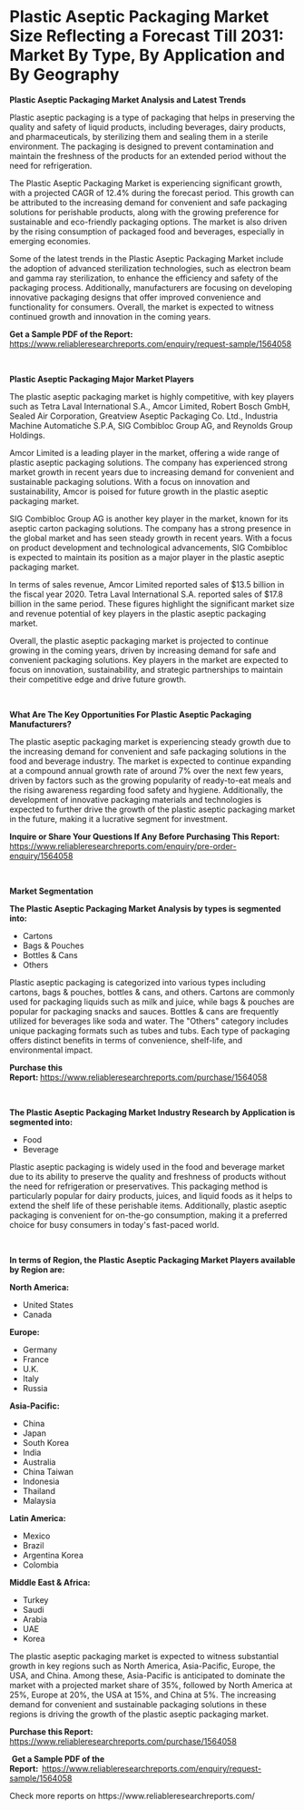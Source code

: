 <p><h1>Plastic Aseptic Packaging Market Size Reflecting a Forecast Till 2031: Market By Type, By Application and By Geography</h1></p><p><strong>Plastic Aseptic Packaging Market Analysis and Latest Trends</strong></p>
<p><p>Plastic aseptic packaging is a type of packaging that helps in preserving the quality and safety of liquid products, including beverages, dairy products, and pharmaceuticals, by sterilizing them and sealing them in a sterile environment. The packaging is designed to prevent contamination and maintain the freshness of the products for an extended period without the need for refrigeration.</p><p>The Plastic Aseptic Packaging Market is experiencing significant growth, with a projected CAGR of 12.4% during the forecast period. This growth can be attributed to the increasing demand for convenient and safe packaging solutions for perishable products, along with the growing preference for sustainable and eco-friendly packaging options. The market is also driven by the rising consumption of packaged food and beverages, especially in emerging economies.</p><p>Some of the latest trends in the Plastic Aseptic Packaging Market include the adoption of advanced sterilization technologies, such as electron beam and gamma ray sterilization, to enhance the efficiency and safety of the packaging process. Additionally, manufacturers are focusing on developing innovative packaging designs that offer improved convenience and functionality for consumers. Overall, the market is expected to witness continued growth and innovation in the coming years.</p></p>
<p><strong>Get a Sample PDF of the Report:&nbsp;</strong> <a href="https://www.reliableresearchreports.com/enquiry/request-sample/1564058">https://www.reliableresearchreports.com/enquiry/request-sample/1564058</a></p>
<p>&nbsp;</p>
<p><strong>Plastic Aseptic Packaging Major Market Players</strong></p>
<p><p>The plastic aseptic packaging market is highly competitive, with key players such as Tetra Laval International S.A., Amcor Limited, Robert Bosch GmbH, Sealed Air Corporation, Greatview Aseptic Packaging Co. Ltd., Industria Machine Automatiche S.P.A, SIG Combibloc Group AG, and Reynolds Group Holdings.</p><p>Amcor Limited is a leading player in the market, offering a wide range of plastic aseptic packaging solutions. The company has experienced strong market growth in recent years due to increasing demand for convenient and sustainable packaging solutions. With a focus on innovation and sustainability, Amcor is poised for future growth in the plastic aseptic packaging market.</p><p>SIG Combibloc Group AG is another key player in the market, known for its aseptic carton packaging solutions. The company has a strong presence in the global market and has seen steady growth in recent years. With a focus on product development and technological advancements, SIG Combibloc is expected to maintain its position as a major player in the plastic aseptic packaging market.</p><p>In terms of sales revenue, Amcor Limited reported sales of $13.5 billion in the fiscal year 2020. Tetra Laval International S.A. reported sales of $17.8 billion in the same period. These figures highlight the significant market size and revenue potential of key players in the plastic aseptic packaging market.</p><p>Overall, the plastic aseptic packaging market is projected to continue growing in the coming years, driven by increasing demand for safe and convenient packaging solutions. Key players in the market are expected to focus on innovation, sustainability, and strategic partnerships to maintain their competitive edge and drive future growth.</p></p>
<p>&nbsp;</p>
<p><strong>What Are The Key Opportunities For Plastic Aseptic Packaging Manufacturers?</strong></p>
<p><p>The plastic aseptic packaging market is experiencing steady growth due to the increasing demand for convenient and safe packaging solutions in the food and beverage industry. The market is expected to continue expanding at a compound annual growth rate of around 7% over the next few years, driven by factors such as the growing popularity of ready-to-eat meals and the rising awareness regarding food safety and hygiene. Additionally, the development of innovative packaging materials and technologies is expected to further drive the growth of the plastic aseptic packaging market in the future, making it a lucrative segment for investment.</p></p>
<p><strong>Inquire or Share Your Questions If Any Before Purchasing This Report:</strong> <a href="https://www.reliableresearchreports.com/enquiry/pre-order-enquiry/1564058">https://www.reliableresearchreports.com/enquiry/pre-order-enquiry/1564058</a></p>
<p>&nbsp;</p>
<p><strong>Market Segmentation</strong></p>
<p><strong>The Plastic Aseptic Packaging Market Analysis by types is segmented into:</strong></p>
<p><ul><li>Cartons</li><li>Bags & Pouches</li><li>Bottles & Cans</li><li>Others</li></ul></p>
<p><p>Plastic aseptic packaging is categorized into various types including cartons, bags & pouches, bottles & cans, and others. Cartons are commonly used for packaging liquids such as milk and juice, while bags & pouches are popular for packaging snacks and sauces. Bottles & cans are frequently utilized for beverages like soda and water. The "Others" category includes unique packaging formats such as tubes and tubs. Each type of packaging offers distinct benefits in terms of convenience, shelf-life, and environmental impact.</p></p>
<p><strong>Purchase this Report:&nbsp;</strong><a href="https://www.reliableresearchreports.com/purchase/1564058">https://www.reliableresearchreports.com/purchase/1564058</a></p>
<p>&nbsp;</p>
<p><strong>The Plastic Aseptic Packaging Market Industry Research by Application is segmented into:</strong></p>
<p><ul><li>Food</li><li>Beverage</li></ul></p>
<p><p>Plastic aseptic packaging is widely used in the food and beverage market due to its ability to preserve the quality and freshness of products without the need for refrigeration or preservatives. This packaging method is particularly popular for dairy products, juices, and liquid foods as it helps to extend the shelf life of these perishable items. Additionally, plastic aseptic packaging is convenient for on-the-go consumption, making it a preferred choice for busy consumers in today's fast-paced world.</p></p>
<p>&nbsp;</p>
<p><strong>In terms of Region, the Plastic Aseptic Packaging Market Players available by Region are:</strong></p>
<p>
    <p> <strong> North America: </strong>
        <ul>
            <li>United States</li>
            <li>Canada</li>
        </ul>
        </p> 
    <p> <strong> Europe: </strong>
        <ul>
            <li>Germany</li>
            <li>France</li>
            <li>U.K.</li>
            <li>Italy</li>
            <li>Russia</li>
        </ul>
        </p> 
    <p> <strong> Asia-Pacific: </strong>
        <ul>
            <li>China</li>
            <li>Japan</li>
            <li>South Korea</li>
            <li>India</li>
            <li>Australia</li>
            <li>China Taiwan</li>
            <li>Indonesia</li>
            <li>Thailand</li>
            <li>Malaysia</li>
        </ul>
        </p> 
    <p> <strong> Latin America: </strong>
        <ul>
            <li>Mexico</li>
            <li>Brazil</li>
            <li>Argentina Korea</li>
            <li>Colombia</li>
        </ul>
        </p> 
    <p> <strong> Middle East & Africa: </strong>
        <ul>
            <li>Turkey</li>
            <li>Saudi</li>
            <li>Arabia</li>
            <li>UAE</li>
            <li>Korea</li>
        </ul>
    </p>
    </p>
<p><p>The plastic aseptic packaging market is expected to witness substantial growth in key regions such as North America, Asia-Pacific, Europe, the USA, and China. Among these, Asia-Pacific is anticipated to dominate the market with a projected market share of 35%, followed by North America at 25%, Europe at 20%, the USA at 15%, and China at 5%. The increasing demand for convenient and sustainable packaging solutions in these regions is driving the growth of the plastic aseptic packaging market.</p></p>
<p><strong>Purchase this Report: </strong><a href="https://www.reliableresearchreports.com/purchase/1564058">https://www.reliableresearchreports.com/purchase/1564058</a></p>
<p>&nbsp;<strong>Get a Sample PDF of the Report:&nbsp;&nbsp;</strong><a href="https://www.reliableresearchreports.com/enquiry/request-sample/1564058">https://www.reliableresearchreports.com/enquiry/request-sample/1564058</a></p>
<p><strong></strong></p>
<p>Check more reports on https://www.reliableresearchreports.com/</p>